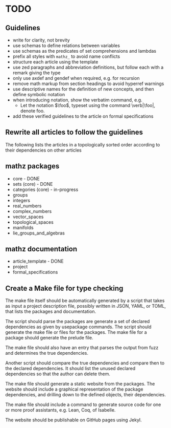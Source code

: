 # TODO

## Guidelines

* write for clarity, not brevity
* use schemas to define relations between variables
* use schemas as the predicates of set comprehensions and lambdas
* prefix all styles with `mathz_` to avoid name conflicts
* structure each article using the template
* use zed paragraphs and abbreviation definitions, but follow each with a remark giving the type
* only use axdef and gendef when required, e.g. for recursion
* remove math markup from section headings to avoid hyperref warnings
* use descriptive names for the definition of new concepts, and then define symbolic notation
* when introducing notation, show the verbatim command, e.g.
  * Let the notation $\foo$, typeset using the command \verb|\foo|, denote foo.
* add these verified guidelines to the article on formal specifications

## Rewrite all articles to follow the guidelines

The following lists the articles in a topologically sorted
order according to their dependencies on other articles

## mathz packages

* core - DONE
* sets (core) - DONE
* categories (core) - in-progress
* groups
* integers
* real_numbers
* complex_numbers
* vector_spaces
* topological_spaces
* manifolds
* lie_groups_and_algebras

## mathz documentation

* article_template - DONE
* project
* formal_specifications

## Create a Make file for type checking

The make file itself should be automatically generated
by a script that takes as input a project description
file, possibly written in JSON, YAML, or TOML, that
lists the packages and documentation.

The script should parse the packages are generate a set of
declared dependencies as given by usepackage commands.
The script should generate the make file or files for the packages.
The make file for a package should generate the prelude file.

The make file should also have an entry that parses the output
from fuzz and determines the true dependencies.

Another script should compare the true dependencies and compare
then to the declared dependencies.
It should list the unused declared dependencies so that the author
can delete them.

The make file should generate a static website from the packages.
The website should include a graphical representation of the package
dependencies, and drilling down to the defined objects, their dependencies.

The make file should include a command to generate source code for
one or more proof assistants, e.g. Lean, Coq, of Isabelle.

The website should be publishable on GitHub pages using Jekyl.